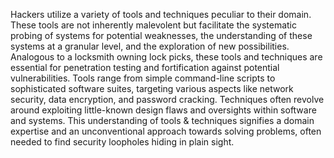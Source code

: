 
Hackers utilize a variety of tools and techniques peculiar to their domain. These tools are not inherently malevolent but facilitate the systematic probing of systems for potential weaknesses, the understanding of these systems at a granular level, and the exploration of new possibilities. Analogous to a locksmith owning lock picks, these tools and techniques are essential for penetration testing and fortification against potential vulnerabilities. Tools range from simple command-line scripts to sophisticated software suites, targeting various aspects like network security, data encryption, and password cracking. Techniques often revolve around exploiting little-known design flaws and oversights within software and systems. This understanding of tools & techniques signifies a domain expertise and an unconventional approach towards solving problems, often needed to find security loopholes hiding in plain sight.

